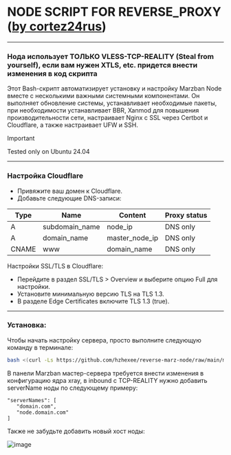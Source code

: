 # NODE SCRIPT FOR REVERSE_PROXY ([by cortez24rus](https://github.com/cortez24rus/marz-reverse-proxy))

-----

### Нода использует ТОЛЬКО VLESS-TCP-REALITY (Steal from yourself), если вам нужен XTLS, etc. придется внести изменения в код скрипта
Этот Bash-скрипт автоматизирует установку и настройку Marzban Node вместе с несколькими важными системными компонентами. Он выполняет обновление системы, устанавливает необходимые пакеты, при необходимости устанавливает BBR, Xanmod для повышения производительности сети, настраивает Nginx с SSL через Certbot и Cloudflare, а также настраивает UFW и SSH.

> [!IMPORTANT]
>  Tested only on Ubuntu 24.04


-----

### Настройка Cloudflare
   - Привяжите ваш домен к Cloudflare.
   - Добавьте следующие DNS-записи:

| Type  | Name             | Content          | Proxy status  |
| ----- | ---------------- | ---------------- | ------------- |
| A     | subdomain_name   | node_ip          | DNS only      |
| A     | domain_name      | master_node_ip   | DNS only      |
| CNAME | www              | domain_name      | DNS only      |
   
Настройки SSL/TLS в Cloudflare:
   - Перейдите в раздел SSL/TLS > Overview и выберите опцию Full для настройки.
   - Установите минимальную версию TLS на TLS 1.3.
   - В разделе Edge Certificates включите TLS 1.3 (true).

-----

### Установка:

Чтобы начать настройку сервера, просто выполните следующую команду в терминале:
```sh
bash <(curl -Ls https://github.com/hzhexee/reverse-marz-node/raw/main/marz-node-script.sh)
```
В панели Marzban мастер-сервера требуется внести изменения в конфигурацию ядра xray, в inbound с TCP-REALITY нужно добавить serverName ноды по следующему примеру:

```
"serverNames": [
   "domain.com",
   "node.domain.com"
]
```

Также не забудьте добавить новый хост ноды:

![image](https://github.com/user-attachments/assets/d3c8c238-2df1-4cee-ad58-d5564bdc2693)
